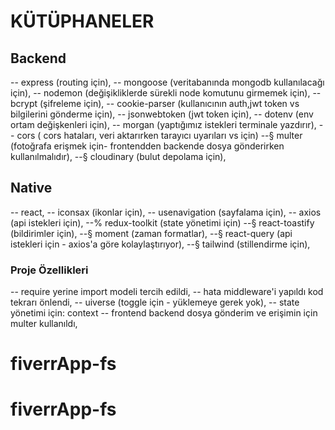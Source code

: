 # KÜTÜPHANELER

## Backend

-- express (routing için),
-- mongoose (veritabanında mongodb kullanılacağı için),
-- nodemon (değişikliklerde sürekli node komutunu girmemek için),
-- bcrypt (şifreleme için),
-- cookie-parser (kullanıcının auth,jwt token vs bilgilerini gönderme için),
-- jsonwebtoken (jwt token için),
-- dotenv (env ortam değişkenleri için),
-- morgan (yaptığımız istekleri terminale yazdırır),
-- cors ( cors hataları, veri aktarırken tarayıcı uyarıları vs için)
--§ multer (fotoğrafa erişmek için- frontendden backende dosya gönderirken kullanılmalıdır),
--§ cloudinary (bulut depolama için),

## Native

-- react,
-- iconsax (ikonlar için),
-- usenavigation (sayfalama için),
-- axios (api istekleri için),
--% redux-toolkit (state yönetimi için)
--§ react-toastify (bildirimler için),
--§ moment (zaman formatlar),
--§ react-query (api istekleri için - axios'a göre kolaylaştırıyor),
--§ tailwind (stillendirme için),

### Proje Özellikleri

-- require yerine import modeli tercih edildi,
-- hata middleware'i yapıldı kod tekrarı önlendi,
-- uiverse (toggle için - yüklemeye gerek yok),
-- state yönetimi için: context
-- frontend backend dosya gönderim ve erişimin için multer kullanıldı,
# fiverrApp-fs
# fiverrApp-fs
